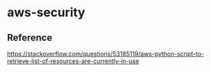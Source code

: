 # aws-security


## Reference
https://stackoverflow.com/questions/53185119/aws-python-script-to-retrieve-list-of-resources-are-currently-in-use  
